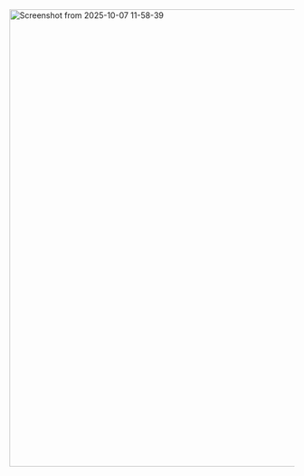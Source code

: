 <img width="1171" height="807" alt="Screenshot from 2025-10-07 11-58-39" src="https://github.com/user-attachments/assets/188031e5-5d6d-4fa4-be85-84ed3ef7ee81" />
